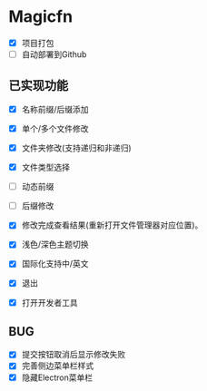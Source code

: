 # Magicfn

- [x] 项目打包
- [ ] 自动部署到Github

## 已实现功能

- [x] 名称前缀/后缀添加 
- [x] 单个/多个文件修改
- [x] 文件夹修改(支持递归和非递归)
- [x] 文件类型选择
- [ ] 动态前缀
- [ ] 后缀修改
- [x] 修改完成查看结果(重新打开文件管理器对应位置)。
- [x] 浅色/深色主题切换
- [x] 国际化支持中/英文
- [x] 退出
- [x] 打开开发者工具



## BUG

- [x] 提交按钮取消后显示修改失败
- [x] 完善侧边菜单栏样式
- [x] 隐藏Electron菜单栏
